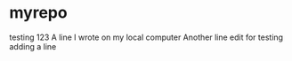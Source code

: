 # myrepo
testing 123
A line I wrote on my local computer
Another line edit for testing
adding a line
